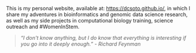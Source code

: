 This is my personal website, available at: https://dcsoto.github.io/, in which I share my adventures in bioinformatics and genomic data science research, as well as my side projects in computational biology training, science outreach and #WomenInStem.

> _“I don't know anything, but I do know that everything is interesting if you go into it deeply enough.” - Richard Feynman_
